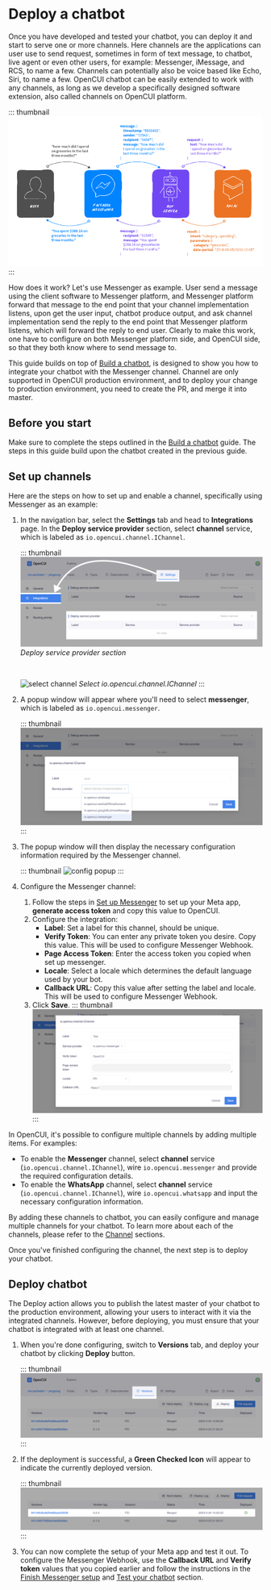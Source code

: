 # Deploy a chatbot

Once you have developed and tested your chatbot, you can deploy it and start to serve one or more channels. Here channels are the applications can user use to send request, sometimes in form of text message, to chatbot, live agent or even other users, for example: Messenger, iMessage, and RCS, to name a few. Channels can potentially also be voice based like Echo, Siri, to name a few. OpenCUI chatbot can be easily extended to work with any channels, as long as we develop a specifically designed software extension, also called channels on OpenCUI platform. 

::: thumbnail
![How messenger bot works](/images/guide/how-messenger-bot-works.png)
:::

How does it work? Let's use Messenger as example. User send a message using the client software to Messenger platform, and Messenger platform forward that message to the end point that your channel implementation listens, upon get the user input, chatbot produce output, and ask channel implementation send the reply to the end point that Messenger platform listens, which will forward the reply to end user. Clearly to make this work, one have to configure on both Messenger platform side, and OpenCUI side, so that they both know where to send message to. 

This guide builds on top of [Build a chatbot](pingpong.md), is designed to show you how to integrate your chatbot with the Messenger channel. Channel are only supported in OpenCUI production environment, and to deploy your change to production environment, you need to create the PR, and merge it into master.

## Before you start
Make sure to complete the steps outlined in the [Build a chatbot](./pingpong.md) guide. The steps in this guide build upon the chatbot created in the previous guide.

## Set up channels

Here are the steps on how to set up and enable a channel, specifically using Messenger as an example:

1. In the navigation bar, select the **Settings** tab and head to **Integrations** page. In the **Deploy service provider** section, select **channel** service, which is labeled as `io.opencui.channel.IChannel`.

   ::: thumbnail
   ![service provider section](/images/guide/pingpong/service_provider_section.png)
   *Deploy service provider section*

   <br>

   ![select channel](/images/guide/pingpong/select_channel.png)
   *Select io.opencui.channel.IChannel*
   :::

2. A popup window will appear where you'll need to select **messenger**, which is labeled as `io.opencui.messenger`.

   ::: thumbnail
   ![select provider](/images/guide/pingpong/select_provider.png)
   :::

3. The popup window will then display the necessary configuration information required by the Messenger channel.

   ::: thumbnail
   ![config popup](/images/guide/pingpong/config_popup.png)
   :::

4. Configure the Messenger channel:
   1. Follow the steps in [Set up Messenger](../reference/channels/messenger.md#set-up-messenger) to set up your Meta app, **generate access token** and copy this value to OpenCUI.
   2. Configure the integration: 
      - **Label**: Set a label for this channel, should be unique. 
      - **Verify Token**: You can enter any private token you desire. Copy this value. This will be used to configure Messenger Webhook.
      - **Page Access Token**: Enter the access token you copied when set up messenger.
      - **Locale**: Select a locale which determines the default language used by your bot.
      - **Callback URL**: Copy this value after setting the label and locale. This will be used to configure Messenger Webhook.
   3. Click **Save**.
      ::: thumbnail
      ![config info](/images/guide/pingpong/config_info.png)
      :::

In OpenCUI, it's possible to configure multiple channels by adding multiple items. For examples:
- To enable the **Messenger** channel, select **channel** service (`io.opencui.channel.IChannel`), wire `io.opencui.messenger` and provide the required configuration details.
- To enable the **WhatsApp** channel, select **channel** service (`io.opencui.channel.IChannel`), wire `io.opencui.whatsapp` and input the necessary configuration information.

By adding these channels to chatbot, you can easily configure and manage multiple channels for your chatbot. To learn more about each of the channels, please refer to the [Channel](../reference/channels/overview.md) sections.

Once you've finished configuring the channel, the next step is to deploy your chatbot.

## Deploy chatbot

The Deploy action allows you to publish the latest master of your chatbot to the production environment, allowing your users to interact with it via the integrated channels. However, before deploying, you must ensure that your chatbot is integrated with at least one channel.

1. When you're done configuring, switch to **Versions** tab, and deploy your chatbot by clicking **Deploy** button.

   ::: thumbnail
   ![deploy chatbot](/images/guide/pingpong/deploy_chatbot.png)
   :::

2. If the deployment is successful, a **Green Checked Icon** will appear to indicate the currently deployed version. 

   ::: thumbnail
   ![deploy checked icon](/images/guide/pingpong/deploy_checked_icon.png)
   :::

3. You can now complete the setup of your Meta app and test it out. To configure the Messenger Webhook, use the **Callback URL** and **Verify token** values that you copied earlier and follow the instructions in the [Finish Messenger setup](../reference/channels/messenger.md#finish-setup-messenger) and [Test your chatbot](../reference/channels/messenger.md#test-your-chatbot) section.
